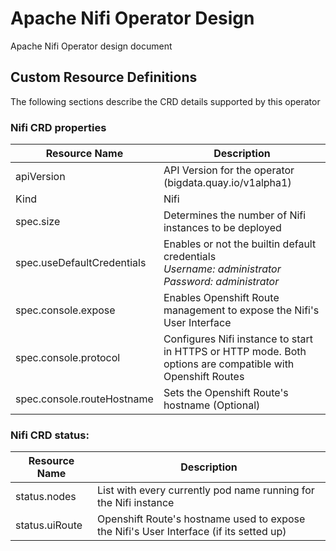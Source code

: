 # Apache Nifi Operator Design
Apache Nifi Operator design document

## Custom Resource Definitions
The following sections describe the CRD details supported by this operator

### Nifi CRD properties
| Resource Name              | Description                                                                                                |
|----------------------------|------------------------------------------------------------------------------------------------------------|
| apiVersion                 | API Version for the operator (bigdata.quay.io/v1alpha1)                                                    |
| Kind                       | Nifi                                                                                                       |
| spec.size                  | Determines the number of Nifi instances to be deployed                                                     |
| spec.useDefaultCredentials | Enables or not the builtin default credentials<br />*Username: administrator Password: administrator*      |
| spec.console.expose        | Enables Openshift Route management to expose the Nifi's User Interface                                     |
| spec.console.protocol      | Configures Nifi instance to start in HTTPS or HTTP mode. Both options are compatible with Openshift Routes |
| spec.console.routeHostname | Sets the Openshift Route's hostname (Optional)                                                             |

### Nifi CRD status:
| Resource Name  | Description                                                                            |
|----------------|----------------------------------------------------------------------------------------|
| status.nodes   | List with every currently pod name running for the Nifi instance                       |
| status.uiRoute | Openshift Route's hostname used to expose the Nifi's User Interface (if its setted up) |
